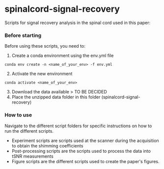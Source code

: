 # spinalcord-signal-recovery
Scripts for signal recovery analysis in the spinal cord used in this paper: <insert links>

### Before starting
Before using these scripts, you need to:
1. Create a conda environment using the env.yml file
```
conda env create -n <name_of_your_env> -f env.yml
```
2. Activate the new environment
```
conda activate <name_of_your_env>
```
3. Download the data available > TO BE DECIDED
4. Place the unzipped data folder in this folder (spinalcord-signal-recovery) <br>


### How to use
Navigate to the different script folders for specific instructions on how to run the different scripts. 
* Experiment scripts are scripts used at the scanner during the acquisition to obtain the shimming coefficients
* Post-processing scripts are the scripts used to process the data into tSNR measurements
* Figure scripts are the different scripts used to create the paper's figures.
